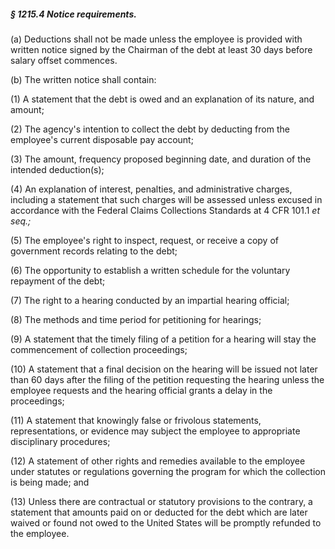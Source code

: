 ##### § 1215.4 Notice requirements. #####

(a) Deductions shall not be made unless the employee is provided with written notice signed by the Chairman of the debt at least 30 days before salary offset commences.

(b) The written notice shall contain:

(1) A statement that the debt is owed and an explanation of its nature, and amount;

(2) The agency's intention to collect the debt by deducting from the employee's current disposable pay account;

(3) The amount, frequency proposed beginning date, and duration of the intended deduction(s);

(4) An explanation of interest, penalties, and administrative charges, including a statement that such charges will be assessed unless excused in accordance with the Federal Claims Collections Standards at 4 CFR 101.1 *et seq.;*

(5) The employee's right to inspect, request, or receive a copy of government records relating to the debt;

(6) The opportunity to establish a written schedule for the voluntary repayment of the debt;

(7) The right to a hearing conducted by an impartial hearing official;

(8) The methods and time period for petitioning for hearings;

(9) A statement that the timely filing of a petition for a hearing will stay the commencement of collection proceedings;

(10) A statement that a final decision on the hearing will be issued not later than 60 days after the filing of the petition requesting the hearing unless the employee requests and the hearing official grants a delay in the proceedings;

(11) A statement that knowingly false or frivolous statements, representations, or evidence may subject the employee to appropriate disciplinary procedures;

(12) A statement of other rights and remedies available to the employee under statutes or regulations governing the program for which the collection is being made; and

(13) Unless there are contractual or statutory provisions to the contrary, a statement that amounts paid on or deducted for the debt which are later waived or found not owed to the United States will be promptly refunded to the employee.